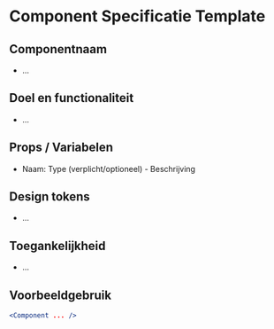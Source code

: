 # Component Specificatie Template

## Componentnaam
- ...

## Doel en functionaliteit
- ...

## Props / Variabelen
- Naam: Type (verplicht/optioneel) - Beschrijving

## Design tokens
- ...

## Toegankelijkheid
- ...

## Voorbeeldgebruik
```jsx
<Component ... />
```
